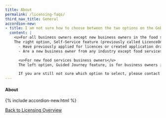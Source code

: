 ```yaml
---
title: About
permalink: /licensing-faqs/
third_nav_title: General
accordion-new:
- title: I am not sure how to choose between the two options on the GoBusiness Licensing homepage. Where can I get help?
  content: |
    <u>For all business owners except new business owners in the food services industry</u>  
    The right option, Self-Service feature (previously called LicenceOne) is for you, if you:
      - Have previously applied for licences or created application drafts on LicenceOne
      - Are a new business owner from any industry except food services

      <u>For new food services business owners</u>  
      The left option, Guided Journey feature, is for business owners in the food services industry, especially new ones who have not applied for any licences before. Guided Journey will walk you through the step-by-step process of applying for the licences your business needs. It is currently for food services businesses only (except standalone food stalls), and will be made available to other industries in future.

      If you are still not sure which option to select, please contact us here.
---
```


#### About
{% include accordion-new.html %}

[Back to Licensing Overview](/run-and-grow/licensing-overview/)
